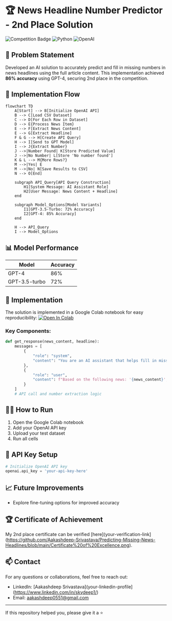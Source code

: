 # 🏆 News Headline Number Predictor - 2nd Place Solution

![Competition Badge](https://img.shields.io/badge/Competition-2nd%20Place-silver)
![Python](https://img.shields.io/badge/Python-3.7%2B-blue)
![OpenAI](https://img.shields.io/badge/OpenAI-GPT--4-brightgreen)

## 🎯 Problem Statement
Developed an AI solution to accurately predict and fill in missing numbers in news headlines using the full article content. This implementation achieved **86% accuracy** using GPT-4, securing 2nd place in the competition.

## 🔄 Implementation Flow
```mermaid
flowchart TD
    A[Start] --> B[Initialize OpenAI API]
    B --> C[Load CSV Dataset]
    C --> D[For Each Row in Dataset]
    D --> E{Process News Item}
    E --> F[Extract News Content]
    E --> G[Extract Headline]
    F & G --> H[Create API Query]
    H --> I[Send to GPT Model]
    I --> J{Extract Number}
    J -->|Number Found| K[Store Predicted Value]
    J -->|No Number| L[Store 'No number found']
    K & L --> M{More Rows?}
    M -->|Yes| E
    M -->|No| N[Save Results to CSV]
    N --> O[End]

    subgraph API_Query[API Query Construction]
        H1[System Message: AI Assistant Role]
        H2[User Message: News Content + Headline]
    end

    subgraph Model_Options[Model Variants]
        I1[GPT-3.5-Turbo: 72% Accuracy]
        I2[GPT-4: 85% Accuracy]
    end

    H --> API_Query
    I --> Model_Options
```

## 📊 Model Performance
| Model | Accuracy |
|-------|----------|
| GPT-4 | 86% |
| GPT-3.5-turbo | 72% |

## 🔧 Implementation
The solution is implemented in a Google Colab notebook for easy reproducibility:
[![Open In Colab](https://colab.research.google.com/assets/colab-badge.svg)]([https://colab.research.google.com/your-notebook-link-here](https://colab.research.google.com/drive/1-inAgUGKYSNKUYx4wbj3xAj6IlGRNN2-?usp=sharing))

### Key Components:
```python
def get_response(news_content, headline):
    messages = [
        {
            "role": "system",
            "content": "You are an AI assistant that helps fill in missing numbers in news headlines based on the content of the news."
        },
        {
            "role": "user",
            "content": f"Based on the following news: '{news_content}', fill in the missing number in this headline: '{headline}'"
        }
    ]
    # API call and number extraction logic
```

## 🏃‍♂️ How to Run
1. Open the Google Colab notebook
2. Add your OpenAI API key
3. Upload your test dataset
4. Run all cells

## 🔑 API Key Setup
```python
# Initialize OpenAI API key
openai.api_key = 'your-api-key-here'
```

## 📈 Future Improvements
- Explore fine-tuning options for improved accuracy

## 🏆 Certificate of Achievement
My 2nd place certificate can be verified [here](your-verification-link](https://github.com/Aakashdeep-Srivastava/Predicting-Missing-News-Headlines/blob/main/Certificate%20of%20Excellence.png).

## 📫 Contact
For any questions or collaborations, feel free to reach out:
- LinkedIn: [Aakashdeep Srivastava](your-linkedin-profile](https://www.linkedin.com/in/skydeep1/)
- Email: aakashdeep0551@gmail.com

---

If this repository helped you, please give it a ⭐
